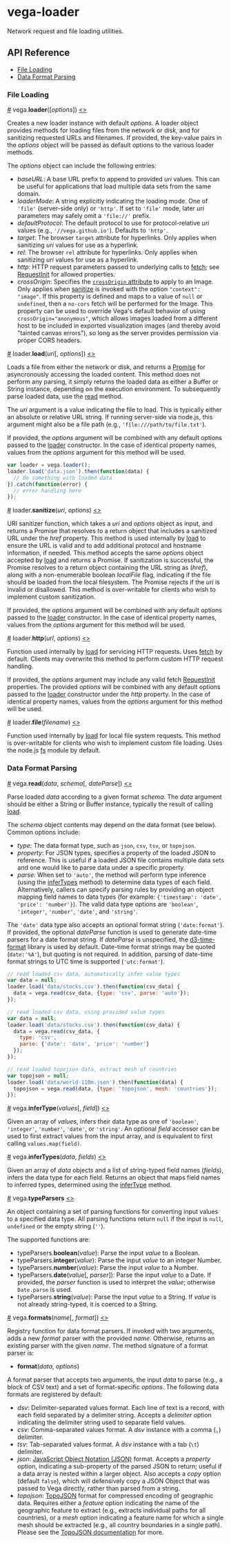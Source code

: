 # vega-loader

Network request and file loading utilities.

## API Reference

* [File Loading](#file-loading)
* [Data Format Parsing](#data-format-parsing)

### File Loading

<a name="loader" href="#loader">#</a>
vega.<b>loader</b>([<i>options</i>])
[<>](https://github.com/vega/vega/blob/master/packages/vega-loader/src/loader.js "Source")

Creates a new loader instance with default *options*. A loader object provides methods for loading files from the network or disk, and for sanitizing requested URLs and filenames. If provided, the key-value pairs in the *options* object will be passed as default options to the various loader methods.

The *options* object can include the following entries:

- *baseURL*: A base URL prefix to append to provided *uri* values. This can
be useful for applications that load multiple data sets from the same domain.
- *loaderMode*: A string explicitly indicating the loading mode. One of `'file'` (server-side only) or `'http'`. If set to `'file'` mode, later *uri* parameters may safely omit a `'file://'` prefix.
- *defaultProtocol*: The default protocol to use for protocol-relative *uri* values (e.g., `'//vega.github.io'`). Defaults to `'http'`.
- *target*: The browser `target` attribute for hyperlinks. Only applies when sanitizing *uri* values for use as a hyperlink.
- *rel*: The browser `rel` attribute for hyperlinks. Only applies when sanitizing *uri* values for use as a hyperlink.
- *http*: HTTP request parameters passed to underlying calls to [fetch](https://developer.mozilla.org/en-US/docs/Web/API/Fetch_API); see [RequestInit](https://fetch.spec.whatwg.org/#requestinit) for allowed properties.
- *crossOrigin*: Specifies the [`crossOrigin` attribute](https://developer.mozilla.org/en-US/docs/Web/HTML/CORS_enabled_image) to apply to an Image. Only applies when [sanitize](#load_sanitize) is invoked with the option `"context": "image"`. If this property is defined and maps to a value of `null` or `undefined`, then a `no-cors` fetch will be performed for the Image. This property can be used to override Vega's default behavior of using `crossOrigin="anonymous"`, which allows images loaded from a different host to be included in exported visualization images (and thereby avoid "tainted canvas errors"), so long as the server provides permission via proper CORS headers.

<a name="load" href="#load">#</a>
loader.<b>load</b>(<i>uri</i>[, <i>options</i>])
[<>](https://github.com/vega/vega/blob/master/packages/vega-loader/src/loader.js "Source")

Loads a file from either the network or disk, and returns a [Promise](https://developer.mozilla.org/en-US/docs/Web/JavaScript/Reference/Global_Objects/Promise) for asyncronously accessing the loaded content. This method does not perform any parsing, it simply returns the loaded data as either a Buffer or String instance, depending on the execution environment. To subsequently parse loaded data, use the [read](#read) method.

The *uri* argument is a value indicating the file to load. This is typically either an absolute or relative URL string. If running server-side via node.js, this argument might also be a file path (e.g., `'file:///path/to/file.txt'`).

If provided, the *options* argument will be combined with any default options passed to the [loader](#loader) constructor. In the case of identical property names, values from the *options* argument for this method will be used.

```js
var loader = vega.loader();
loader.load('data.json').then(function(data) {
  // do something with loaded data
}).catch(function(error) {
  // error handling here
});
```

<a name="load_sanitize" href="load_sanitize">#</a>
loader.<b>sanitize</b>(<i>uri</i>, <i>options</i>)
[<>](https://github.com/vega/vega/blob/master/packages/vega-loader/src/loader.js "Source")

URI sanitizer function, which takes a *uri* and *options* object as input, and returns a Promise that resolves to a return object that includes a sanitized URL under the *href* property. This method is used internally by [load](#load) to ensure the URL is valid and to add additional protocol and hostname information, if needed. This method accepts the same *options* object accepted by [load](#load) and returns a Promise. If sanitization is successful, the Promise resolves to a return object containing the URL string as (_href_), along with a non-enumerable boolean _localFile_ flag, indicating if the file should be loaded from the local filesystem. The Promise rejects if the *uri* is invalid or disallowed. This method is over-writable for clients who wish to implement custom sanitization.

If provided, the *options* argument will be combined with any default options passed to the [loader](#loader) constructor. In the case of identical property names, values from the *options* argument for this method will be used.

<a name="load_http" href="load_http">#</a>
loader.<b>http</b>(<i>url</i>, <i>options</i>)
[<>](https://github.com/vega/vega/blob/master/packages/vega-loader/src/loader.js "Source")

Function used internally by [load](#load) for servicing HTTP requests. Uses [fetch](https://developer.mozilla.org/en-US/docs/Web/API/Fetch_API) by default. Clients may overwrite this method to perform custom HTTP request handling.

If provided, the *options* argument may include any valid fetch [RequestInit](https://fetch.spec.whatwg.org/#requestinit) properties. The provided *options* will be combined with any default options passed to the [loader](#loader) constructor under the *http* property. In the case of identical property names, values from the *options* argument for this method will be used.

<a name="load_file" href="load_file">#</a>
loader.<b>file</b>(<i>filename</i>)
[<>](https://github.com/vega/vega/blob/master/packages/vega-loader/src/loader.js "Source")

Function used internally by [load](#load) for local file system requests. This method is over-writable for clients who wish to implement custom file loading. Uses the node.js [fs](https://nodejs.org/api/fs.html) module by default.

### Data Format Parsing

<a name="read" href="#read">#</a>
vega.<b>read</b>(<i>data</i>, <i>schema</i>[, <i>dateParse</i>])
[<>](https://github.com/vega/vega/blob/master/packages/vega-loader/src/read.js "Source")

Parse loaded *data* according to a given format *schema*. The *data* argument should be either a String or Buffer instance, typically the result of calling [load](#load).

The *schema* object contents may depend on the data format (see below). Common options include:

- *type*: The data format type, such as `json`, `csv`, `tsv`, or `topojson`.
- *property*: For JSON types, specifies a property of the loaded JSON to reference. This is useful if a loaded JSON file contains multiple data sets and one would like to parse data under a specific property.
- *parse*: When set to `'auto'`, the method will perform type inference (using the [inferTypes](#inferTypes) method) to determine data types of each field. Alternatively, callers can specify parsing rules by providing an object mapping field names to data types (for example: `{'timestamp': 'date', 'price': 'number'}`). The valid data type options are `'boolean'`, `'integer'`, `'number'`, `'date'`, and `'string'`.

The `'date'` data type also accepts an optional format string (`'date:format'`). If provided, the optional *dateParse* function is used to generate date-time parsers for a date format string. If *dateParse* is unspecified, the [d3-time-format](https://github.com/d3/d3-time-format) library is used by default. Date-time format strings may be quoted (`date:'%A'`), but quoting is not required. In addition, parsing of date-time format strings to UTC time is supported (`'utc:format'`).

```js
// read loaded csv data, automatically infer value types
var data = null;
loader.load('data/stocks.csv').then(function(csv_data) {
  data = vega.read(csv_data, {type: 'csv', parse: 'auto'});
});
```

```js
// read loaded csv data, using provided value types
var data = null;
loader.load('data/stocks.csv').then(function(csv_data) {
  data = vega.read(csv_data, {
    type: 'csv',
    parse: {'date': 'date', 'price': 'number'}
  });
});
```

```js
// read loaded topojson data, extract mesh of countries
var topojson = null;
loader.load('data/world-110m.json').then(function(data) {
  topojson = vega.read(data, {type: 'topojson', mesh: 'countries'});
});
```

<a name="inferType" href="#inferType">#</a>
vega.<b>inferType</b>(<i>values</i>[, <i>field</i>])
[<>](https://github.com/vega/vega/blob/master/packages/vega-loader/src/type.js "Source")

Given an array of *values*, infers their data type as one of `'boolean'`, `'integer'`, `'number'`, `'date'`, or `'string'`. An optional *field* accessor can be used to first extract values from the input array, and is equivalent to first calling `values.map(field)`.

<a name="inferTypes" href="#inferTypes">#</a>
vega.<b>inferTypes</b>(<i>data</i>, <i>fields</i>)
[<>](https://github.com/vega/vega/blob/master/packages/vega-loader/src/type.js "Source")

Given an array of *data* objects and a list of string-typed field names (*fields*), infers the data type for each field. Returns an object that maps field names to inferred types, determined using the [inferType](#inferType) method.

<a name="typeParsers" href="#typeParsers">#</a>
vega.<b>typeParsers</b>
[<>](https://github.com/vega/vega/blob/master/packages/vega-loader/src/type.js "Source")

An object containing a set of parsing functions for converting input values to a specified data type. All parsing functions return `null` if the input is `null`, `undefined` or the empty string (`''`).

The supported functions are:

- typeParsers.<b>boolean</b>(<i>value</i>): Parse the input *value* to a Boolean.
- typeParsers.<b>integer</b>(<i>value</i>): Parse the input *value* to an integer Number.
- typeParsers.<b>number</b>(<i>value</i>): Parse the input *value* to a Number.
- typeParsers.<b>date</b>(<i>value</i>[, <i>parser</i>]): Parse the input *value* to a Date. If provided, the *parser* function is used to interpret the *value*; otherwise `Date.parse` is used.
- typeParsers.<b>string</b>(<i>value</i>): Parse the input *value* to a String. If *value* is not already string-typed, it is coerced to a String.

<a name="formats" href="#formats">#</a>
vega.<b>formats</b>(<i>name</i>[, <i>format</i>])
[<>](https://github.com/vega/vega/blob/master/packages/vega-loader/src/formats/index.js "Source")

Registry function for data format parsers. If invoked with two arguments, adds a new *format* parser with the provided *name*. Otherwise, returns an existing parser with the given *name*. The method signature of a format parser is:

- <b>format</b>(<i>data</i>, <i>options</i>)

A format parser that accepts two arguments, the input *data* to parse (e.g., a block of CSV text) and a set of format-specific *options*. The following data formats are registered by default:

- *dsv*: Delimiter-separated values format. Each line of text is a record, with each field separated by a delimiter string. Accepts a *delimiter* option indicating the delimiter string used to separate field values.
- *csv*: Comma-separated values format. A *dsv* instance with a comma (`,`) delimiter.
- *tsv*: Tab-separated values format. A *dsv* instance with a tab (`\t`) delimiter.
- *json*: [JavaScript Object Notation (JSON)](https://en.wikipedia.org/wiki/JSON) format. Accepts a *property* option, indicating a sub-property of the parsed JSON to return; useful if a data array is nested within a larger object. Also accepts a *copy* option (default `false`), which will defensively copy a JSON Object that was passed to Vega directly, rather than parsed from a string.
- *topojson*: [TopoJSON](https://github.com/mbostock/topojson/wiki) format for compressed encoding of geographic data. Requires either a *feature* option indicating the name of the geographic feature to extract (e.g., extracts individual paths for all countries), or a *mesh* option indicating a feature name for which a single mesh should be extracted (e.g., all country boundaries in a single path). Please see the [TopoJSON documentation](https://github.com/mbostock/topojson/wiki) for more.
